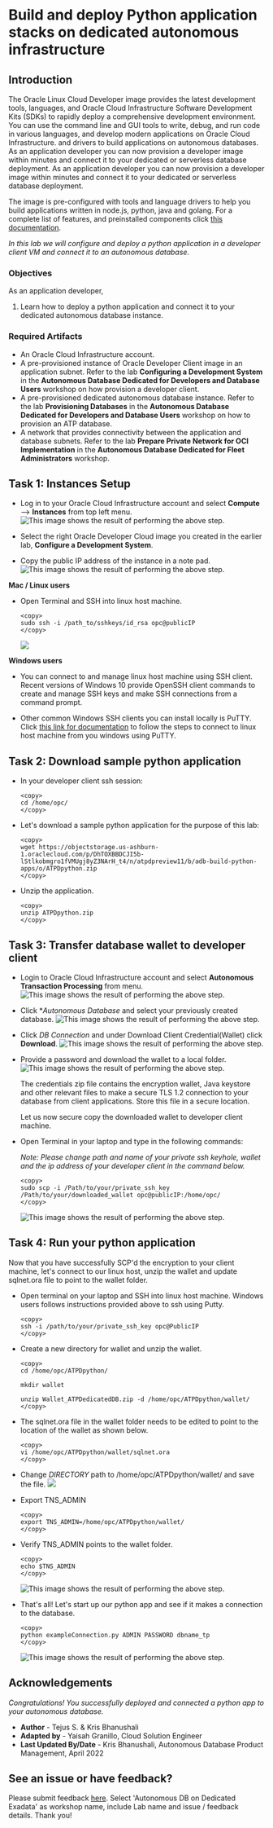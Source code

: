 # Build and deploy Python application stacks on dedicated autonomous infrastructure

## Introduction
The Oracle Linux Cloud Developer image provides the latest development tools, languages, and Oracle Cloud Infrastructure Software Development Kits (SDKs) to rapidly deploy a comprehensive development environment. You can use the command line and GUI tools to write, debug, and run code in various languages, and develop modern applications on Oracle Cloud Infrastructure.  and drivers to build applications on autonomous databases. 
As an application developer you can now provision a developer image within minutes and connect it to your dedicated or serverless database deployment.
 As an application developer you can now provision a developer image within minutes and connect it to your dedicated or serverless database deployment.

The image is pre-configured with tools and language drivers to help you build applications written in node.js, python, java and golang.
For a complete list of features, and preinstalled components click [this documentation](https://docs.oracle.com/en-us/iaas/oracle-linux/developer/index.htm).

*In this lab we will configure and deploy a python application in a developer client VM and connect it to an autonomous database.*

### Objectives

As an application developer,

1. Learn how to deploy a python application and connect it to your dedicated autonomous database instance.

### Required Artifacts

   - An Oracle Cloud Infrastructure account.
   - A pre-provisioned instance of Oracle Developer Client image in an application subnet. Refer to the lab **Configuring a Development System** in the **Autonomous Database Dedicated for Developers and Database Users** workshop on how provision a developer client.
   - A pre-provisioned dedicated autonomous database instance. Refer to the lab **Provisioning Databases** in the **Autonomous Database Dedicated for Developers and Database Users** workshop on how to provision an ATP database.
   - A network that provides connectivity between the application and database subnets. Refer to the lab **Prepare Private Network for OCI Implementation** in the **Autonomous Database Dedicated for Fleet Administrators** workshop.

## Task 1: Instances Setup

- Log in to your Oracle Cloud Infrastructure account and select **Compute** —> **Instances** from top left menu.
    ![This image shows the result of performing the above step.](./images/Compute1.png " ")

- Select the right Oracle Developer Cloud image you created in the earlier lab, **Configure a Development System**.

- Copy the public IP address of the instance in a note pad.
    ![This image shows the result of performing the above step.](./images/Compute2.png " ")

**Mac / Linux users**

- Open Terminal and SSH into linux host machine.

    ```
    <copy>
    sudo ssh -i /path_to/sshkeys/id_rsa opc@publicIP
    </copy>
    ```

    ![](./images/SSH1.png " ")

**Windows users**

- You can connect to and manage linux host machine using SSH client. Recent versions of Windows 10 provide OpenSSH client commands to create and manage SSH keys and make SSH connections from a command prompt.

- Other common Windows SSH clients you can install locally is PuTTY. Click [this link for documentation](https://docs.microsoft.com/en-us/azure/virtual-machines/linux/ssh-from-windows) to follow the steps to connect to linux host machine from you windows using PuTTY.

## Task 2: Download sample python application

- In your developer client ssh session:

    ```
    <copy>
    cd /home/opc/
    </copy>
    ```

- Let's download a sample python application for the purpose of this lab:

    ```
    <copy>
    wget https://objectstorage.us-ashburn-1.oraclecloud.com/p/DhTOXBBDCJI5b-lStlkobmgro1fVMUgj8yZ3NArH_t4/n/atpdpreview11/b/adb-build-python-apps/o/ATPDpython.zip
    </copy>
    ```

- Unzip the application.

    ```
    <copy>
    unzip ATPDpython.zip
    </copy>
    ```


## Task 3: Transfer database wallet to developer client

- Login to Oracle Cloud Infrastructure account and select **Autonomous Transaction Processing** from menu.
    ![This image shows the result of performing the above step.](./images/atpd1.png " ")

- Click **Autonomous Database* and select your previously created database.
    ![This image shows the result of performing the above step.](./images/atpd2.png " ")

- Click *DB Connection* and under Download Client Credential(Wallet) click **Download**.
    ![This image shows the result of performing the above step.](./images/atpd3.png " ")

- Provide a password and download the wallet to a local folder.
    ![This image shows the result of performing the above step.](./images/atpd4.png " ")

    The credentials zip file contains the encryption wallet, Java keystore and other relevant files to make a secure TLS 1.2 connection to your database from client applications. Store this file in a secure location.

    Let us now secure copy the downloaded wallet to developer client machine.

- Open Terminal in your laptop and type in the following commands:

    *Note: Please change path and name of your private ssh keyhole,  wallet and the ip address of your developer client in the command below.*

    ```
    <copy>
    sudo scp -i /Path/to/your/private_ssh_key /Path/to/your/downloaded_wallet opc@publicIP:/home/opc/
    </copy>
    ```

    ![This image shows the result of performing the above step.](./images/atpd5.png " ")


## Task 4: Run your python application

Now that you have successfully SCP'd the encryption to your client machine, let's connect to our linux host, unzip the wallet and update sqlnet.ora file to point to the wallet folder.

- Open terminal on your laptop and SSH into linux host machine. Windows users follows instructions provided above to ssh using Putty.

    ```
    <copy>
    ssh -i /path/to/your/private_ssh_key opc@PublicIP
    </copy>
    ```

- Create a new directory for wallet and unzip the wallet.

    ```
    <copy>
    cd /home/opc/ATPDpython/

    mkdir wallet

    unzip Wallet_ATPDedicatedDB.zip -d /home/opc/ATPDpython/wallet/
    </copy>
    ```

- The sqlnet.ora file in the wallet folder needs to be edited to point to the location of the wallet as shown below.

    ```
    <copy>
    vi /home/opc/ATPDpython/wallet/sqlnet.ora
    </copy>
    ```

- Change *DIRECTORY* path to /home/opc/ATPDpython/wallet/ and save the file.
    ![](./images/walletPython.png " ")

- Export TNS_ADMIN

    ```
    <copy>
    export TNS_ADMIN=/home/opc/ATPDpython/wallet/
    </copy>
    ```

- Verify TNS_ADMIN points to the wallet folder.

    ```
    <copy>
    echo $TNS_ADMIN
    </copy>
    ```
    ![This image shows the result of performing the above step.](./images/TNSadmin.png " ")

- That's all! Let's start up our python app and see if it makes a connection to the database.

    ```
    <copy>
    python exampleConnection.py ADMIN PASSWORD dbname_tp
    </copy>
    ```
    ![This image shows the result of performing the above step.](./images/pythonSuccess.png " ")

## Acknowledgements

*Congratulations! You successfully deployed and connected a python app to your autonomous database.*

- **Author** - Tejus S. & Kris Bhanushali
- **Adapted by** -  Yaisah Granillo, Cloud Solution Engineer
- **Last Updated By/Date** - Kris Bhanushali, Autonomous Database Product Management, April 2022

## See an issue or have feedback?  
Please submit feedback [here](https://apexapps.oracle.com/pls/apex/f?p=133:1:::::P1_FEEDBACK:1).   Select 'Autonomous DB on Dedicated Exadata' as workshop name, include Lab name and issue / feedback details. Thank you!

